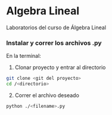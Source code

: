 # Algebra Lineal
Laboratorios del curso de Álgebra Lineal

### Instalar y correr los archivos .py
En la terminal:
1. Clonar proyecto y entrar al directorio
```bash
git clone <git del proyecto>
cd /<directorio>
```
2. Correr el archivo deseado
```bash
python ./<filename>.py
```
